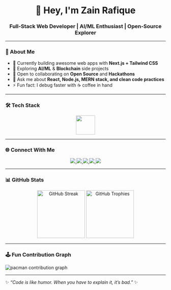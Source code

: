 

<h1 align="center">🚀 Hey, I'm Zain Rafique</h1>  
<h3 align="center">Full-Stack Web Developer | AI/ML Enthusiast | Open-Source Explorer</h3>  

---

### 🌟 About Me  
- 🔭 Currently building awesome web apps with **Next.js + Tailwind CSS**  
- 🌱 Exploring **AI/ML** & **Blockchain** side projects  
- 👯 Open to collaborating on **Open Source** and **Hackathons**  
- 💬 Ask me about **React, Node.js, MERN stack, and clean code practices**  
- ⚡ Fun fact: I debug faster with ☕ coffee in hand  

---

### 🛠️ Tech Stack  

<div align="center">
  <img src="https://skillicons.dev/icons?i=ts,nextjs,tailwind" height="60" />
</div>  

---

### 🌐 Connect With Me  

<div align="center">
  <a href="https://linkedin.com/in/YOUR-LINK" target="_blank">
    <img src="https://img.shields.io/badge/-LinkedIn-0077B5?logo=linkedin&logoColor=white&style=for-the-badge" />
  </a>
  <a href="https://twitter.com/YOUR-HANDLE" target="_blank">
    <img src="https://img.shields.io/badge/-Twitter-1DA1F2?logo=twitter&logoColor=white&style=for-the-badge" />
  </a>
  <a href="https://discord.com/users/YOUR-ID" target="_blank">
    <img src="https://img.shields.io/badge/-Discord-7289DA?logo=discord&logoColor=white&style=for-the-badge" />
  </a>
  <a href="https://twitch.tv/YOUR-HANDLE" target="_blank">
    <img src="https://img.shields.io/badge/-Twitch-9146FF?logo=twitch&logoColor=white&style=for-the-badge" />
  </a>
  <a href="https://dev.to/YOUR-HANDLE" target="_blank">
    <img src="https://img.shields.io/badge/-Dev.to-0A0A0A?logo=dev.to&logoColor=white&style=for-the-badge" />
  </a>
</div>  

---

### 📊 GitHub Stats  

<div align="center">
  <img src="https://streak-stats.demolab.com?user=ZainRafiqueDev&theme=dracula&hide_border=true&border_radius=8" height="150" alt="GitHub Streak" />
  <img src="https://github-profile-trophy.vercel.app/?username=ZainRafiqueDev&theme=dracula&margin-w=8&margin-h=8&no-frame=true" height="150" alt="GitHub Trophies" />
</div>  

---

### 🕹️ Fun Contribution Graph  

<picture>
  <source media="(prefers-color-scheme: dark)" srcset="https://raw.githubusercontent.com/maurodesouza/maurodesouza/output/pacman-contribution-graph-dark.svg">
  <source media="(prefers-color-scheme: light)" srcset="https://raw.githubusercontent.com/maurodesouza/maurodesouza/output/pacman-contribution-graph.svg">
  <img alt="pacman contribution graph" src="https://raw.githubusercontent.com/maurodesouza/maurodesouza/output/pacman-contribution-graph.svg">
</picture>  

---

✨ _“Code is like humor. When you have to explain it, it’s bad.”_ ✨  
